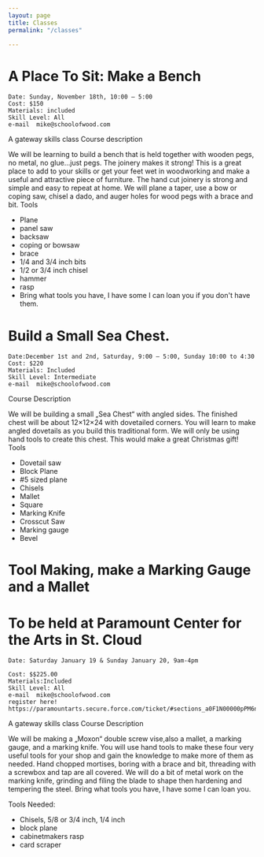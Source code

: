 ```yaml
---
layout: page
title: Classes
permalink: "/classes"

---
```

# A Place To Sit: Make a Bench

    Date: Sunday, November 18th, 10:00 – 5:00
    Cost: $150
    Materials: included
    Skill Level: All
    e-mail  mike@schoolofwood.com

A gateway skills class
Course description

We will be learning to build a bench that is held together with wooden pegs, no metal, no glue…just pegs. The joinery makes it strong! This is a great place to add to your skills or get your feet wet in woodworking and make a useful and attractive piece of furniture. The hand cut joinery is strong and simple and easy to repeat at home. We will plane a taper, use a bow or coping saw, chisel a dado, and auger holes for wood pegs with a brace and bit.
Tools

* Plane
* panel saw
* backsaw
* coping or bowsaw
* brace
* 1/4 and 3/4 inch bits
* 1/2 or 3/4 inch chisel
* hammer
* rasp
* Bring what tools you have, I have some I can loan you if you don't have them.



# Build a Small Sea Chest.

    Date:December 1st and 2nd, Saturday, 9:00 – 5:00, Sunday 10:00 to 4:30
    Cost: $220
    Materials: Included
    Skill Level: Intermediate
    e-mail  mike@schoolofwood.com

Course Description

We will be building a small „Sea Chest“ with angled sides. The finished chest will be about 12×12×24 with dovetailed corners. You will learn to make angled dovetails as you build this traditional form. We will only be using hand tools to create this chest. This would make a great Christmas gift!
Tools

* Dovetail saw
* Block Plane
* #5 sized plane
* Chisels
* Mallet
* Square
* Marking Knife
* Crosscut Saw
* Marking gauge
* Bevel

# Tool Making, make a Marking Gauge and a Mallet
# To be held at Paramount Center for the Arts in St. Cloud


    Date: Saturday January 19 & Sunday January 20, 9am-4pm

    Cost: $$225.00
    Materials:Included
    Skill Level: All
    e-mail  mike@schoolofwood.com
    register here! https://paramountarts.secure.force.com/ticket/#sections_a0F1N00000pPM6nUAG

A gateway skills class
Course Description

We will be making a „Moxon“ double screw vise,also a mallet, a marking gauge, and a marking knife. You will use hand tools to make these four very useful tools for your shop and gain the knowledge to make more of them as needed. Hand chopped mortises, boring with a brace and bit, threading with a screwbox and tap are all covered. We will do a bit of metal work on the marking knife, grinding and filing the blade to shape then hardening and tempering the steel. Bring what tools you have, I have some I can loan you.

Tools Needed:

* Chisels, 5/8 or 3/4 inch, 1/4 inch
* block plane
* cabinetmakers rasp 
* card scraper